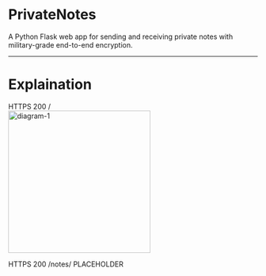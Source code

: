 # PrivateNotes

A Python Flask web app for sending and receiving private notes with military-grade end-to-end encryption.

---
# Explaination

HTTPS 200 /
<br>
<img width="287" alt="diagram-1" src="https://github.com/user-attachments/assets/de93059a-320d-414f-b528-86ab539dc720">

HTTPS 200 /notes/<note>
PLACEHOLDER
